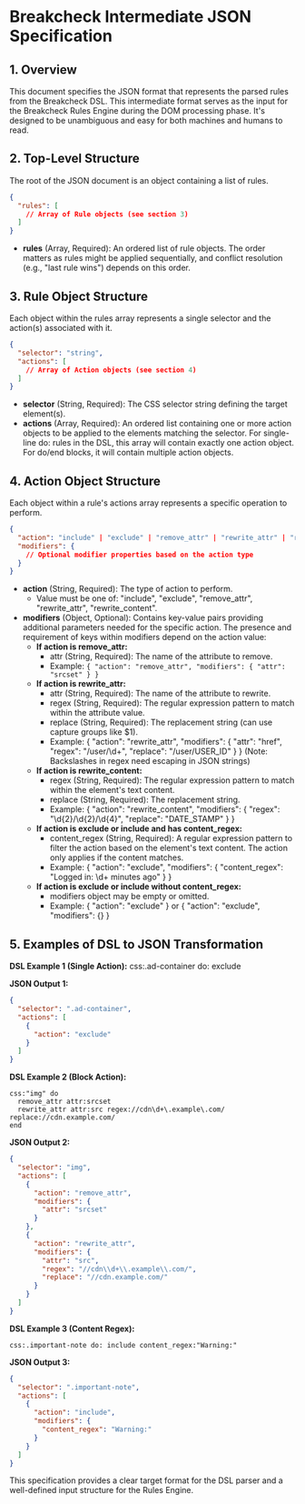# **Breakcheck Intermediate JSON Specification**

## **1. Overview**

This document specifies the JSON format that represents the parsed rules from the Breakcheck DSL. This intermediate format serves as the input for the Breakcheck Rules Engine during the DOM processing phase. It's designed to be unambiguous and easy for both machines and humans to read.

## **2. Top-Level Structure**

The root of the JSON document is an object containing a list of rules.

```json
{
  "rules": [
    // Array of Rule objects (see section 3)
  ]
}
```

- **rules** (Array, Required): An ordered list of rule objects. The order matters as rules might be applied sequentially, and conflict resolution (e.g., "last rule wins") depends on this order.

## **3. Rule Object Structure**

Each object within the rules array represents a single selector and the action(s) associated with it.

```json
{
  "selector": "string",
  "actions": [
    // Array of Action objects (see section 4)
  ]
}
```

- **selector** (String, Required): The CSS selector string defining the target element(s).
- **actions** (Array, Required): An ordered list containing one or more action objects to be applied to the elements matching the selector. For single-line do: rules in the DSL, this array will contain exactly one action object. For do/end blocks, it will contain multiple action objects.

## **4. Action Object Structure**

Each object within a rule's actions array represents a specific operation to perform.

```json
{
  "action": "include" | "exclude" | "remove_attr" | "rewrite_attr" | "rewrite_content",
  "modifiers": {
    // Optional modifier properties based on the action type
  }
}
```

- **action** (String, Required): The type of action to perform.
  - Value must be one of: "include", "exclude", "remove_attr", "rewrite_attr", "rewrite_content".
- **modifiers** (Object, Optional): Contains key-value pairs providing additional parameters needed for the specific action. The presence and requirement of keys within modifiers depend on the action value:
  - **If action is remove_attr:**
    - attr (String, Required): The name of the attribute to remove.
    - Example: `{ "action": "remove_attr", "modifiers": { "attr": "srcset" } }`
  - **If action is rewrite_attr:**
    - attr (String, Required): The name of the attribute to rewrite.
    - regex (String, Required): The regular expression pattern to match within the attribute value.
    - replace (String, Required): The replacement string (can use capture groups like $1).
    - Example: { "action": "rewrite_attr", "modifiers": { "attr": "href", "regex": "/user/\d+", "replace": "/user/USER_ID" } } (Note: Backslashes in regex need escaping in JSON strings)
  - **If action is rewrite_content:**
    - regex (String, Required): The regular expression pattern to match within the element's text content.
    - replace (String, Required): The replacement string.
    - Example: { "action": "rewrite_content", "modifiers": { "regex": "\d{2}/\d{2}/\d{4}", "replace": "DATE_STAMP" } }
  - **If action is exclude or include and has content_regex:**
    - content_regex (String, Required): A regular expression pattern to filter the action based on the element's text content. The action only applies if the content matches.
    - Example: { "action": "exclude", "modifiers": { "content_regex": "Logged in: \d+ minutes ago" } }
  - **If action is exclude or include without content_regex:**
    - modifiers object may be empty or omitted.
    - Example: { "action": "exclude" } or { "action": "exclude", "modifiers": {} }

## **5. Examples of DSL to JSON Transformation**

**DSL Example 1 (Single Action):**
css:.ad-container do: exclude

**JSON Output 1:**

```json
{
  "selector": ".ad-container",
  "actions": [
    {
      "action": "exclude"
    }
  ]
}
```

**DSL Example 2 (Block Action):**

```
css:"img" do
  remove_attr attr:srcset
  rewrite_attr attr:src regex://cdn\d+\.example\.com/ replace://cdn.example.com/
end
```

**JSON Output 2:**

```json
{
  "selector": "img",
  "actions": [
    {
      "action": "remove_attr",
      "modifiers": {
        "attr": "srcset"
      }
    },
    {
      "action": "rewrite_attr",
      "modifiers": {
        "attr": "src",
        "regex": "//cdn\\d+\\.example\\.com/",
        "replace": "//cdn.example.com/"
      }
    }
  ]
}
```

**DSL Example 3 (Content Regex):**

```
css:.important-note do: include content_regex:"Warning:"
```

**JSON Output 3:**

```json
{
  "selector": ".important-note",
  "actions": [
    {
      "action": "include",
      "modifiers": {
        "content_regex": "Warning:"
      }
    }
  ]
}
```

This specification provides a clear target format for the DSL parser and a well-defined input structure for the Rules Engine.

